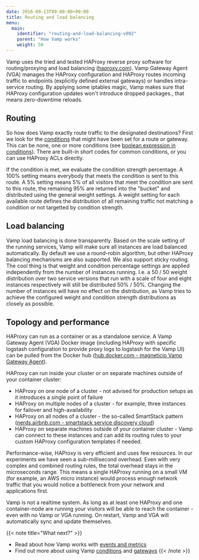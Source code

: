 ```yaml
---
date: 2016-09-13T09:00:00+00:00
title: Routing and load balancing
menu:
  main:
    identifier: "routing-and-load-balancing-v092"
    parent: "How Vamp works"
    weight: 50
---
```

Vamp uses the tried and tested HAProxy reverse proxy software for routing/proxying and load balancing ([haproxy.com](https://www.haproxy.com)). Vamp Gateway Agent (VGA) manages the HAProxy configuration and HAProxy routes incoming traffic to endpoints (explicitly defined external gateways) or handles intra-service routing. By applying some iptables magic, Vamp makes sure that HAProxy configuration updates won't introduce dropped packages., that means zero-downtime reloads.  

## Routing

So how does Vamp exactly route traffic to the designated destinations? First we look for the [conditions](/documentation/using-vamp/v0.9.2/conditions/) that might have been set for a route or gateway. This can be none, one or more conditions (see [boolean expression in conditions](/documentation/using-vamp/v0.9.2/conditions/#boolean-expression-in-conditions)). There are built-in short codes for common conditions, or you can use HAProxy ACLs directly.

If the condition is met, we evaluate the condition strength percentage. A 100% setting means everybody that meets the condition is sent to this route. A 5% setting means 5% of all visitors that meet the condition are sent to this route, the remaining 95% are returned into the "bucket" and distributed using the general weight settings. A weight setting for each available route defines the distribution of all remaining traffic not matching a condition or not targetted by condition strength.

## Load balancing

Vamp load balancing is done transparently. Based on the scale setting of the running services, Vamp will make sure all instances are load balanced automatically. By default we use a round-robin algorithm, but other HAProxy balancing mechanisms are also supported. We also support sticky routing. The cool thing is that weight and condition percentage settings are applied independently from the number of instances running. I.e. a 50 / 50 weight distribution over two service versions that run with a scale of four and eight instances respectively will still be distributed 50% / 50%. Changing the number of instances will have no effect on the distribution, as Vamp tries to achieve the configured weight and condition strength distributions as closely as possible.


## Topology and performance

HAProxy can run as a container or as a standalone service. A Vamp Gateway Agent (VGA) Docker image (including HAProxy with specific logstash configuration to provide proxy logs to logstash for the Vamp UI) can be pulled from the Docker hub ([hub.docker.com - magneticio Vamp Gateway Agent](https://hub.docker.com/r/magneticio/vamp-gateway-agent/)).

HAProxy can run inside your cluster or on separate machines outside of your container cluster:

* HAProxy on one node of a cluster - not advised for production setups as it introduces a single point of failure
* HAProxy on multiple nodes of a cluster - for example, three instances for failover and high-availability 
* HAProxy on all nodes of a cluster - the so-called SmartStack pattern ([nerds.airbnb.com - smartstack service discovery cloud](http://nerds.airbnb.com/smartstack-service-discovery-cloud/)) 
* HAProxy on separate machines outside of your container cluster - Vamp can connect to these instances and can add its routing rules to your custom HAProxy configuration templates if needed.

Performance-wise, HAProxy is very efficient and uses few resources. In our experiments we have seen a sub-millisecond overhead. Even with very complex and combined routing rules, the total overhead stays in the microseconds range. This means a single HAProxy running on a small VM (for example, an AWS micro instance) would process enough network traffic that you would notice a bottleneck from your network and applications first.

Vamp is not a realtime system. As long as at least one HAProxy and one container-node are running your visitors will be able to reach the container - even with no Vamp or VGA running. On restart, Vamp and VGA will automatically sync and update themselves. 

{{< note title="What next?" >}}
* Read about how Vamp works with [events and metrics](/documentation/how-vamp-works/v0.9.2/events-and-metrics)
* Find out more about using Vamp [conditions](/documentation/using-vamp/v0.9.2/conditions) and [gateways](/documentation/using-vamp/v0.9.2/gateways)
{{< /note >}}
